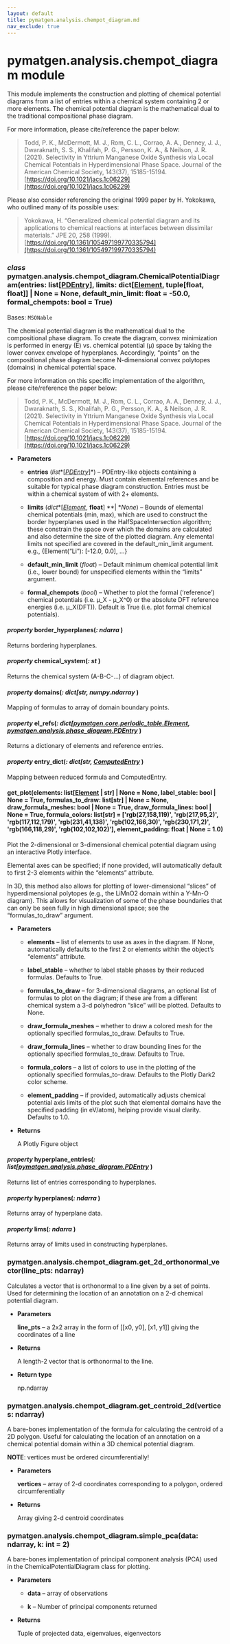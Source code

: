 ```yaml
---
layout: default
title: pymatgen.analysis.chempot_diagram.md
nav_exclude: true
---
```


# pymatgen.analysis.chempot_diagram module

This module implements the construction and plotting of chemical potential diagrams
from a list of entries within a chemical system containing 2 or more elements. The
chemical potential diagram is the mathematical dual to the traditional compositional
phase diagram.

For more information, please cite/reference the paper below:

> Todd, P. K., McDermott, M. J., Rom, C. L., Corrao, A. A., Denney, J. J., Dwaraknath,
> S. S.,  Khalifah, P. G., Persson, K. A., & Neilson, J. R. (2021). Selectivity in
> Yttrium Manganese Oxide Synthesis via Local Chemical Potentials in Hyperdimensional
> Phase Space. Journal of the American Chemical Society, 143(37), 15185-15194.
> [https://doi.org/10.1021/jacs.1c06229](https://doi.org/10.1021/jacs.1c06229)

Please also consider referencing the original 1999 paper by H. Yokokawa,
who outlined many of its possible uses:

> Yokokawa, H. “Generalized chemical potential diagram and its applications to
> chemical reactions at interfaces between dissimilar materials.” JPE 20,
> 258 (1999). [https://doi.org/10.1361/105497199770335794](https://doi.org/10.1361/105497199770335794)


### _class_ pymatgen.analysis.chempot_diagram.ChemicalPotentialDiagram(entries: list[[PDEntry](pymatgen.analysis.phase_diagram.md#pymatgen.analysis.phase_diagram.PDEntry)], limits: dict[[Element](pymatgen.core.periodic_table.md#pymatgen.core.periodic_table.Element), tuple[float, float]] | None = None, default_min_limit: float = -50.0, formal_chempots: bool = True)
Bases: `MSONable`

The chemical potential diagram is the mathematical dual to the compositional
phase diagram. To create the diagram, convex minimization is
performed in energy (E) vs. chemical potential (μ) space by taking the lower convex
envelope of hyperplanes. Accordingly, “points” on the compositional phase diagram
become N-dimensional convex polytopes (domains) in chemical potential space.

For more information on this specific implementation of the algorithm,
please cite/reference the paper below:

> Todd, P. K., McDermott, M. J., Rom, C. L., Corrao, A. A., Denney, J. J., Dwaraknath,
> S. S.,  Khalifah, P. G., Persson, K. A., & Neilson, J. R. (2021). Selectivity in
> Yttrium Manganese Oxide Synthesis via Local Chemical Potentials in Hyperdimensional
> Phase Space. Journal of the American Chemical Society, 143(37), 15185-15194.
> [https://doi.org/10.1021/jacs.1c06229](https://doi.org/10.1021/jacs.1c06229)


* **Parameters**


    * **entries** (*list**[*[*PDEntry*](pymatgen.analysis.phase_diagram.md#pymatgen.analysis.phase_diagram.PDEntry)*]*) – PDEntry-like objects containing a composition and
    energy. Must contain elemental references and be suitable for typical
    phase diagram construction. Entries must be within a chemical system
    of with 2+ elements.


    * **limits** (*dict**[*[*Element*](pymatgen.core.periodic_table.md#pymatgen.core.periodic_table.Element)*, **float**] **| **None*) – Bounds of elemental chemical potentials (min, max),
    which are used to construct the border hyperplanes used in the HalfSpaceIntersection
    algorithm; these constrain the space over which the domains are calculated and also
    determine the size of the plotted diagram. Any elemental limits not specified are
    covered in the default_min_limit argument. e.g., {Element(“Li”): [-12.0, 0.0], …}


    * **default_min_limit** (*float*) – Default minimum chemical potential limit (i.e.,
    lower bound) for unspecified elements within the “limits” argument.


    * **formal_chempots** (*bool*) – Whether to plot the formal (‘reference’) chemical potentials
    (i.e. μ_X - μ_X^0) or the absolute DFT reference energies (i.e. μ_X(DFT)).
    Default is True (i.e. plot formal chemical potentials).



#### _property_ border_hyperplanes(_: ndarra_ )
Returns bordering hyperplanes.


#### _property_ chemical_system(_: st_ )
Returns the chemical system (A-B-C-…) of diagram object.


#### _property_ domains(_: dict[str, numpy.ndarray_ )
Mapping of formulas to array of domain boundary points.


#### _property_ el_refs(_: dict[[pymatgen.core.periodic_table.Element](pymatgen.core.periodic_table.md#pymatgen.core.periodic_table.Element), [pymatgen.analysis.phase_diagram.PDEntry](pymatgen.analysis.phase_diagram.md#pymatgen.analysis.phase_diagram.PDEntry)_ )
Returns a dictionary of elements and reference entries.


#### _property_ entry_dict(_: dict[str, [ComputedEntry](pymatgen.entries.computed_entries.md#pymatgen.entries.computed_entries.ComputedEntry)_ )
Mapping between reduced formula and ComputedEntry.


#### get_plot(elements: list[[Element](pymatgen.core.periodic_table.md#pymatgen.core.periodic_table.Element) | str] | None = None, label_stable: bool | None = True, formulas_to_draw: list[str] | None = None, draw_formula_meshes: bool | None = True, draw_formula_lines: bool | None = True, formula_colors: list[str] = ['rgb(27,158,119)', 'rgb(217,95,2)', 'rgb(117,112,179)', 'rgb(231,41,138)', 'rgb(102,166,30)', 'rgb(230,171,2)', 'rgb(166,118,29)', 'rgb(102,102,102)'], element_padding: float | None = 1.0)
Plot the 2-dimensional or 3-dimensional chemical potential diagram using an
interactive Plotly interface.

Elemental axes can be specified; if none provided, will automatically default
to first 2-3 elements within the “elements” attribute.

In 3D, this method also allows for plotting of lower-dimensional “slices” of
hyperdimensional polytopes (e.g., the LiMnO2 domain within a Y-Mn-O diagram).
This allows for visualization of some of the phase boundaries that can only
be seen fully in high dimensional space; see the “formulas_to_draw” argument.


* **Parameters**


    * **elements** – list of elements to use as axes in the diagram. If None,
    automatically defaults to the first 2 or elements within the
    object’s “elements” attribute.


    * **label_stable** – whether to label stable phases by their reduced
    formulas. Defaults to True.


    * **formulas_to_draw** – for 3-dimensional diagrams, an optional list of
    formulas to plot on the diagram; if these are from a different
    chemical system a 3-d polyhedron “slice” will be plotted. Defaults to None.


    * **draw_formula_meshes** – whether to draw a colored mesh for the
    optionally specified formulas_to_draw. Defaults to True.


    * **draw_formula_lines** – whether to draw bounding lines for the
    optionally specified formulas_to_draw. Defaults to True.


    * **formula_colors** – a list of colors to use in the plotting of the optionally
    specified formulas_to-draw. Defaults to the Plotly Dark2 color scheme.


    * **element_padding** – if provided, automatically adjusts chemical potential axis
    limits of the plot such that elemental domains have the specified padding
    (in eV/atom), helping provide visual clarity. Defaults to 1.0.



* **Returns**

    A Plotly Figure object



#### _property_ hyperplane_entries(_: list[[pymatgen.analysis.phase_diagram.PDEntry](pymatgen.analysis.phase_diagram.md#pymatgen.analysis.phase_diagram.PDEntry)_ )
Returns list of entries corresponding to hyperplanes.


#### _property_ hyperplanes(_: ndarra_ )
Returns array of hyperplane data.


#### _property_ lims(_: ndarra_ )
Returns array of limits used in constructing hyperplanes.


### pymatgen.analysis.chempot_diagram.get_2d_orthonormal_vector(line_pts: ndarray)
Calculates a vector that is orthonormal to a line given by a set of points. Used
for determining the location of an annotation on a 2-d chemical potential diagram.


* **Parameters**

    **line_pts** – a 2x2 array in the form of [[x0, y0], [x1, y1]] giving the
    coordinates of a line



* **Returns**

    A length-2 vector that is orthonormal to the line.



* **Return type**

    np.ndarray



### pymatgen.analysis.chempot_diagram.get_centroid_2d(vertices: ndarray)
A bare-bones implementation of the formula for calculating the centroid of a 2D
polygon. Useful for calculating the location of an annotation on a chemical
potential domain within a 3D chemical potential diagram.

**NOTE**: vertices must be ordered circumferentially!


* **Parameters**

    **vertices** – array of 2-d coordinates corresponding to a polygon, ordered
    circumferentially



* **Returns**

    Array giving 2-d centroid coordinates



### pymatgen.analysis.chempot_diagram.simple_pca(data: ndarray, k: int = 2)
A bare-bones implementation of principal component analysis (PCA) used in the
ChemicalPotentialDiagram class for plotting.


* **Parameters**


    * **data** – array of observations


    * **k** – Number of principal components returned



* **Returns**

    Tuple of projected data, eigenvalues, eigenvectors